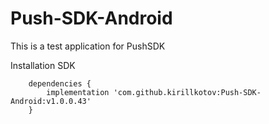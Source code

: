 # Push-SDK-Android

This is a test application for PushSDK

Installation SDK

        dependencies {
            implementation 'com.github.kirillkotov:Push-SDK-Android:v1.0.0.43'
        }


